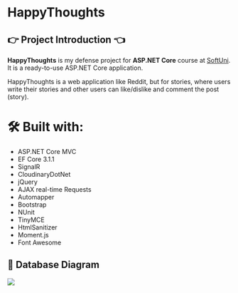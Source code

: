 # HappyThoughts

## :point_right: Project Introduction :point_left:
**HappyThoughts** is my defense project for **ASP.NET Core** course at [SoftUni](https://softuni.bg/trainings/2796/asp-net-core-february-2020). It is a ready-to-use ASP.NET Core application.

HappyThoughts is a web application like Reddit, but for stories, where users write their stories and other users can like/dislike and comment the post (story).

# 🛠 Built with:
* ASP.NET Core MVC
* EF Core 3.1.1
* SignalR
* CloudinaryDotNet
* jQuery
* AJAX real-time Requests
* Automapper
* Bootstrap
* NUnit
* TinyMCE
* HtmlSanitizer
* Moment.js
* Font Awesome

## :floppy_disk: Database Diagram
![](https://res.cloudinary.com/doyjshrjs/image/upload/v1602600821/happythoughts-database-diagram_xoloqd.png)
